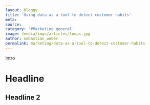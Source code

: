 ```yaml
---
layout: bloggy
title: 'Using data as a tool to detect customer habits'
meta: 
source:
category: '#Marketing general'
image: /media/imgs/articles/loops.jpg
author: sebastian_weber
permalink: marketing/data-as-a-tool-to-detect-costumer-habits
---
```




<div id="intro">
Intro
</div>

<h1>Headline</h1>

<h2>Headline 2</h2>